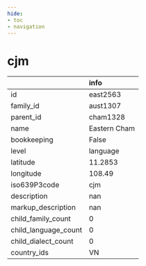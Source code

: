 ```yaml
---
hide:
- toc
- navigation
---
```

# cjm
|                      | info         |
|:---------------------|:-------------|
| id                   | east2563     |
| family_id            | aust1307     |
| parent_id            | cham1328     |
| name                 | Eastern Cham |
| bookkeeping          | False        |
| level                | language     |
| latitude             | 11.2853      |
| longitude            | 108.49       |
| iso639P3code         | cjm          |
| description          | nan          |
| markup_description   | nan          |
| child_family_count   | 0            |
| child_language_count | 0            |
| child_dialect_count  | 0            |
| country_ids          | VN           |